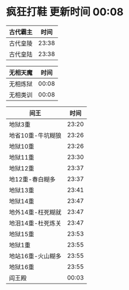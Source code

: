 # 疯狂打鞋 更新时间 00:08

| 古代霸主   | 时间    |
|--------|-------|
| 古代皇陵 | 23:38 |
| 古代皇陆 | 23:38 |

| 无相天魔   | 时间    |
|--------|-------|
| 无相炼狱 | 00:08 |
| 无相类训 | 00:08 |

| 间王   | 时间    |
|--------|-------|
| 地狱3重 | 23:20 |
| 地省10重-牛坑糊狼 | 23:26 |
| 地狱10重 | 23:26 |
| 地狱11重 | 23:30 |
| 地狱12重 | 23:37 |
| 地12重-春白糊多 | 23:37 |
| 地狱13重 | 23:41 |
| 地狱14重 | 23:47 |
| 地外14重-枉死糊就 | 23:47 |
| 地泪14重-杜死炼关 | 23:47 |
| 地狱15重 | 23:53 |
| 地狱1重 | 23:55 |
| 地站16重-火山糊多 | 23:55 |
| 地狱16重 | 23:55 |
| 阎王殿 | 00:03 |